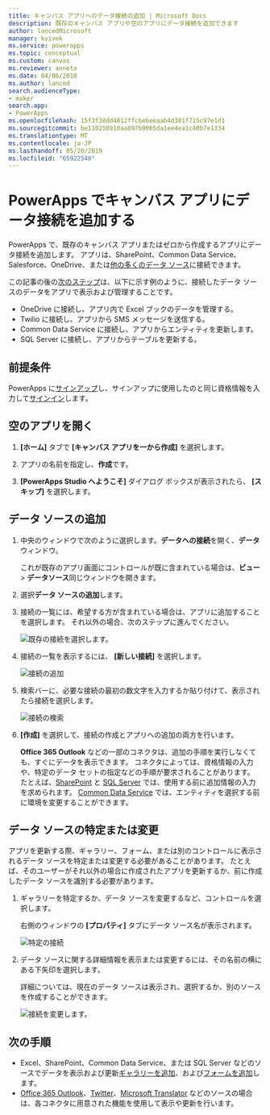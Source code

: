 ```yaml
---
title: キャンバス アプリへのデータ接続の追加 | Microsoft Docs
description: 既存のキャンバス アプリや空のアプリにデータ接続を追加できます
author: lancedMicrosoft
manager: kvivek
ms.service: powerapps
ms.topic: conceptual
ms.custom: canvas
ms.reviewer: anneta
ms.date: 04/06/2018
ms.author: lanced
search.audienceType:
- maker
search.app:
- PowerApps
ms.openlocfilehash: 15f3f38dd4812ffcbebeeaab4d301f715c97e1d1
ms.sourcegitcommit: be110258910aa097b0065da1ee4ea1c40b7e1334
ms.translationtype: MT
ms.contentlocale: ja-JP
ms.lasthandoff: 05/20/2019
ms.locfileid: "65922540"
---
```

# <a name="add-a-data-connection-to-a-canvas-app-in-powerapps"></a>PowerApps でキャンバス アプリにデータ接続を追加する

PowerApps で、既存のキャンバス アプリまたはゼロから作成するアプリにデータ接続を追加します。 アプリは、SharePoint、Common Data Service、Salesforce、OneDrive、または[他の多くのデータ ソース](connections-list.md)に接続できます。

この記事の後の[次のステップ](#next-steps)は、以下に示す例のように、接続したデータ ソースのデータをアプリで表示および管理することです。

* OneDrive に接続し、アプリ内で Excel ブックのデータを管理する。
* Twilio に接続し、アプリから SMS メッセージを送信する。
* Common Data Service に接続し、アプリからエンティティを更新します。
* SQL Server に接続し、アプリからテーブルを更新する。

## <a name="prerequisites"></a>前提条件

PowerApps に[サインアップ](../signup-for-powerapps.md)し、サインアップに使用したのと同じ資格情報を入力して[サインイン](http://web.powerapps.com?utm_source=padocs&utm_medium=linkinadoc&utm_campaign=referralsfromdoc)します。

## <a name="open-a-blank-app"></a>空のアプリを開く

1. **[ホーム]** タブで **[キャンバス アプリを一から作成]** を選択します。

1. アプリの名前を指定し、**作成**です。

1. **[PowerApps Studio へようこそ]** ダイアログ ボックスが表示されたら、 **[スキップ]** を選択します。

## <a name="add-data-source"></a>データ ソースの追加

1. 中央のウィンドウで次のように選択します。**データへの接続**を開く、**データ**ウィンドウ。

    これが既存のアプリ画面にコントロールが既に含まれている場合は、**ビュー** > **データソース**同じウィンドウを開きます。

1. 選択**データ ソースの追加**します。

1. 接続の一覧には、希望する方が含まれている場合は、アプリに追加することを選択します。 それ以外の場合、次のステップに進んでください。

    ![既存の接続を選択します。](./media/add-data-connection/choose-existing-connection.png)

1. 接続の一覧を表示するには、 **[新しい接続]** を選択します。

    ![接続の追加](./media/add-data-connection/add-connection.png)

1. 検索バーに、必要な接続の最初の数文字を入力するか貼り付けて、表示されたら接続を選択します。

    ![接続の検索](./media/add-data-connection/search-connections.png)

1. **[作成]** を選択して、接続の作成とアプリへの追加の両方を行います。

    **Office 365 Outlook** などの一部のコネクタは、追加の手順を実行しなくても、すぐにデータを表示できます。 コネクタによっては、資格情報の入力や、特定のデータ セットの指定などの手順が要求されることがあります。 たとえば、[SharePoint](connections/connection-sharepoint-online.md) と [SQL Server](connections/connection-azure-sqldatabase.md) では、使用する前に追加情報の入力を求められます。 [Common Data Service](connections/connection-common-data-service.md) では、エンティティを選択する前に環境を変更することができます。

## <a name="identify-or-change-a-data-source"></a>データ ソースの特定または変更
アプリを更新する際、ギャラリー、フォーム、または別のコントロールに表示されるデータ ソースを特定または変更する必要があることがあります。 たとえば、そのユーザーがそれ以外の場合に作成されたアプリを更新するか、前に作成したデータ ソースを識別する必要があります。

1. ギャラリーを特定するか、データ ソースを変更するなど、コントロールを選択します。

    右側のウィンドウの **[プロパティ]** タブにデータ ソース名が表示されます。

    ![特定の接続](./media/add-data-connection/identify-connection.png)

1. データ ソースに関する詳細情報を表示または変更するには、その名前の横にある下矢印を選択します。

    詳細については、現在のデータ ソースは表示され、選択するか、別のソースを作成することができます。

    ![接続を変更します。](./media/add-data-connection/change-connection.png)

## <a name="next-steps"></a>次の手順

* Excel、SharePoint、Common Data Service、または SQL Server などのソースでデータを表示および更新[ギャラリーを追加](add-gallery.md)、および[フォームを追加](add-form.md)します。
* [Office 365 Outlook](connections/connection-office365-outlook.md)、[Twitter](connections/connection-twitter.md)、[Microsoft Translator](connections/connection-microsoft-translator.md) などのソースの場合は、各コネクタに用意された機能を使用して表示や更新を行います。

